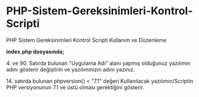 # PHP-Sistem-Gereksinimleri-Kontrol-Scripti
PHP Sistem Gereksinimleri Kontrol Scripti Kullanım ve Düzenleme

<b>index.php dosyasında;</b>

<p>4. ve 90. Satırda bulunan "Uygulama Adı" alanı yapmış olduğunuz yazılımın adını gösterir değiştirin ve yazılımınızın adını yazınız.</p>

<p>14. satırda bulunan phpversion() < "7.1" değeri Kullanılacak yazılımın/Scriptin PHP versiyonunun 7.1 ve üstü olması gerektiğini gösterir.</p>
